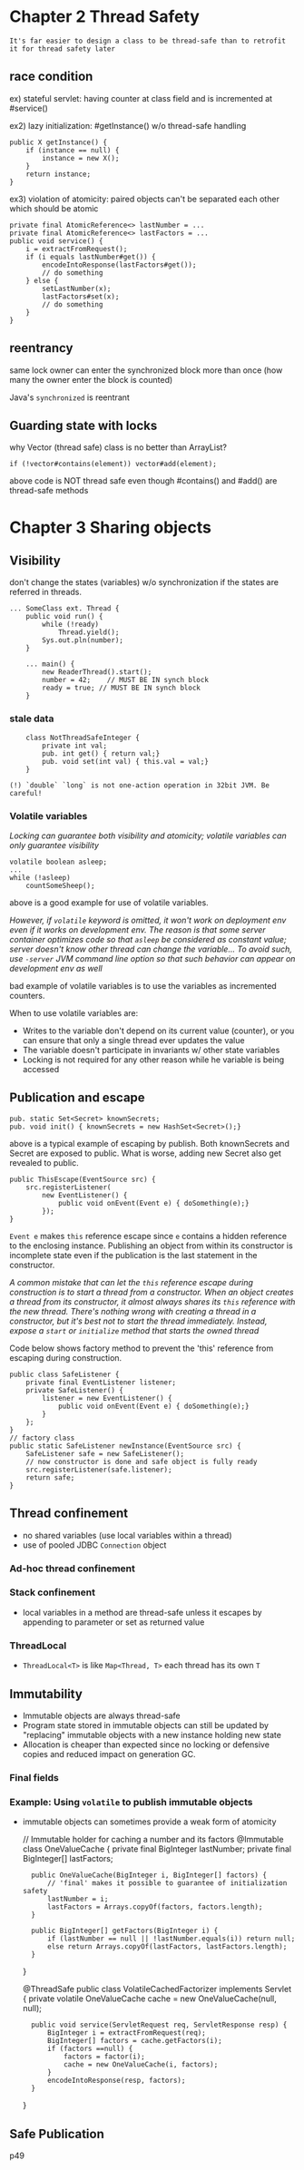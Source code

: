 # Chapter 2 Thread Safety

`It's far easier to design a class to be thread-safe than to retrofit it for thread safety later`

## race condition

ex) stateful servlet: having counter at class field and is incremented at #service()

ex2) lazy initialization: #getInstance() w/o thread-safe handling

	public X getInstance() {
		if (instance == null) {
			instance = new X();
		}
		return instance;
	}

ex3) violation of atomicity: paired objects can't be separated each other which should be atomic

	private final AtomicReference<> lastNumber = ...
	private final AtomicReference<> lastFactors = ...
	public void service() {
		i = extractFromRequest();
		if (i equals lastNumber#get()) {
			encodeIntoResponse(lastFactors#get());
			// do something
		} else {
			setLastNumber(x);
			lastFactors#set(x);
			// do something
		}
	}

## reentrancy

same lock owner can enter the synchronized block more than once (how many the owner enter the block is counted)

Java's `synchronized` is reentrant

## Guarding state with locks

why Vector (thread safe) class is no better than ArrayList?

	if (!vector#contains(element)) vector#add(element);

above code is NOT thread safe even though #contains() and #add() are thread-safe methods

# Chapter 3 Sharing objects

## Visibility

don't change the states (variables) w/o synchronization if the states are referred in threads.

	... SomeClass ext. Thread {
		public void run() {
			while (!ready)
				Thread.yield();
			Sys.out.pln(number);
		}

		... main() {
			new ReaderThread().start();
			number = 42;	// MUST BE IN synch block
			ready = true; // MUST BE IN synch block
		}

### stale data

		class NotThreadSafeInteger {
			private int val;
			pub. int get() { return val;}
			pub. void set(int val) { this.val = val;}
		}

	(!) `double` `long` is not one-action operation in 32bit JVM. Be careful!

### Volatile variables

*Locking can guarantee both visibility and atomicity; volatile variables can only guarantee visibility*

	volatile boolean asleep;
	...
	while (!asleep)
		countSomeSheep();

above is a good example for use of volatile variables.

*However, if `volatile` keyword is omitted, it won't work on deployment env even if it works on development env. The reason is that some server container optimizes code so that `asleep` be considered as constant value; server doesn't know other thread can change the variable... To avoid such, use `-server` JVM command line option so that such behavior can appear on development env as well*

bad example of volatile variables is to use the variables as incremented counters.

When to use volatile variables are:

- Writes to the variable don't depend on its current value (counter), or you can ensure that only a single thread ever updates the value
- The variable doesn't participate in invariants w/ other state variables
- Locking is not required for any other reason while he variable is being accessed

## Publication and escape

	pub. static Set<Secret> knownSecrets;
	pub. void init() { knownSecrets = new HashSet<Secret>();}

above is a typical example of escaping by publish. Both knownSecrets and Secret are exposed to public. What is worse, adding new Secret also get revealed to public.

	public ThisEscape(EventSource src) {
		src.registerListener(
			new EventListener() {
				public void onEvent(Event e) { doSomething(e);}
			});
	}

`Event e` makes `this` reference escape since `e` contains a hidden reference to the enclosing instance.
Publishing an object from within its constructor is incomplete state even if the publication is the last statement in the constructor.

*A common mistake that can let the `this` reference escape during construction is to start a thread from a constructor. When an object creates a thread from its constructor, it almost always shares its `this` reference with the new thread. There's nothing wrong with creating a thread in a constructor, but it's best not to start the thread immediately. Instead, expose a `start` or `initialize` method that starts the owned thread*

Code below shows factory method to prevent the 'this' reference from escaping during construction.

	public class SafeListener {
		private final EventListener listener;
		private SafeListener() {
			listener = new EventListener() {
				public void onEvent(Event e) { doSomething(e);}
			}
		};
	}
	// factory class
	public static SafeListener newInstance(EventSource src) {
		SafeListener safe = new SafeListener();
		// now constructor is done and safe object is fully ready
		src.registerListener(safe.listener);
		return safe;
	}

## Thread confinement

* no shared variables (use local variables within a thread)
* use of pooled JDBC `Connection` object

### Ad-hoc thread confinement

### Stack confinement

* local variables in a method are thread-safe unless it escapes by appending to parameter or set as returned value

### ThreadLocal

* `ThreadLocal<T>` is like `Map<Thread, T>` each thread has its own `T`

## Immutability

* Immutable objects are always thread-safe
* Program state stored in immutable objects can still be updated by "replacing" immutable objects with a new instance holding new state
* Allocation is cheaper than expected since no locking or defensive copies and reduced impact on generation GC.

### Final fields

### Example: Using `volatile` to publish immutable objects

* immutable objects can sometimes provide a weak form of atomicity

	// Immutable holder for caching a number and its factors
	@Immutable
	class OneValueCache {
		private final BigInteger lastNumber;
		private final BigInteger[] lastFactors;

		public OneValueCache(BigInteger i, BigInteger[] factors) {
			// 'final' makes it possible to guarantee of initialization safety
			lastNumber = i;
			lastFactors = Arrays.copyOf(factors, factors.length);
		}

		public BigInteger[] getFactors(BigInteger i) {
			if (lastNumber == null || !lastNumber.equals(i)) return null;
			else return Arrays.copyOf(lastFactors, lastFactors.length);
		}
	}


	@ThreadSafe
	public class VolatileCachedFactorizer implements Servlet {
		private volatile OneValueCache cache = new OneValueCache(null, null);

		public void service(ServletRequest req, ServletResponse resp) {
			BigInteger i = extractFromRequest(req);
			BigInteger[] factors = cache.getFactors(i);
			if (factors ==null) {
				factors = factor(i);
				cache = new OneValueCache(i, factors);
			}
			encodeIntoResponse(resp, factors);
		}
	}

## Safe Publication

p49
